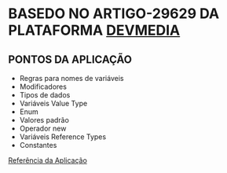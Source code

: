# BASEDO NO ARTIGO-29629 DA PLATAFORMA [DEVMEDIA](https://www.devmedia.com.br/)

## PONTOS DA APLICAÇÃO

* Regras para nomes de variáveis
* Modificadores
* Tipos de dados
* Variáveis Value Type
* Enum
* Valores padrão
* Operador new
* Variáveis Reference Types
* Constantes

[Referência da Aplicação](https://www.devmedia.com.br/introducao-a-variaveis-e-constantes-no-csharp/29629)
